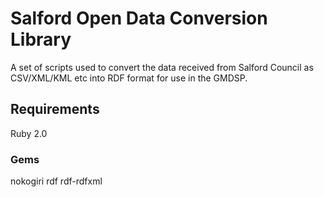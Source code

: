 # Salford Open Data Conversion Library

A set of scripts used to convert the data received from Salford Council as CSV/XML/KML etc into RDF format for use in
the GMDSP.

## Requirements

Ruby 2.0

### Gems

nokogiri
rdf
rdf-rdfxml